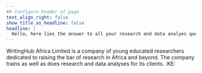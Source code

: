 ```yaml
---
## Configure header of page
text_align_right: false
show_title_as_headline: false
headline: |
  Hello, here lies the answer to all your research and data analyes queries
---
```


<!-- this is a subheadline -->
WritingHub Africa Limited is a company of young educated researchers dedicated to raising the bar of research in Africa and beyond. The company trains as well as does research and data analyses for its clients.  :KE:
